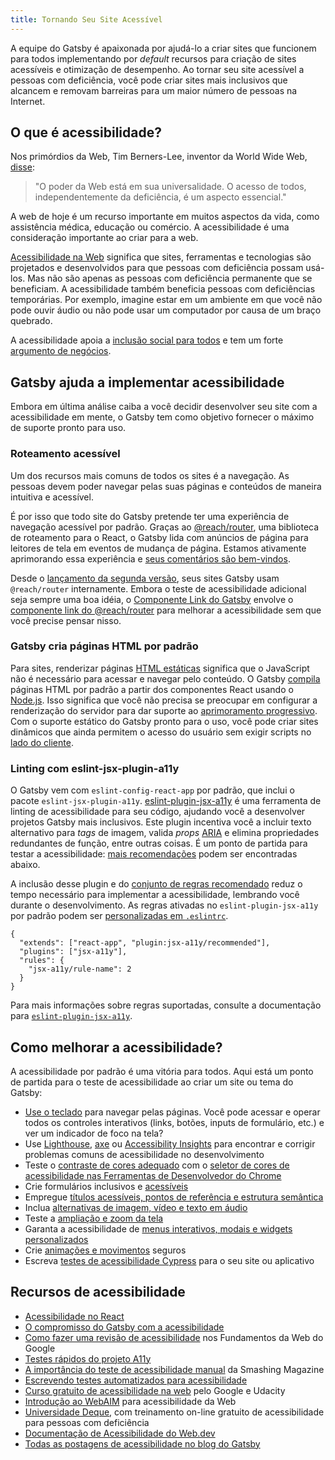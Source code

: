 ```yaml
---
title: Tornando Seu Site Acessível
---
```


A equipe do Gatsby é apaixonada por ajudá-lo a criar sites que funcionem para todos implementando por _default_ recursos para criação de sites acessíveis e otimização de desempenho. Ao tornar seu site acessível a pessoas com deficiência, você pode criar sites mais inclusivos que alcancem e removam barreiras para um maior número de pessoas na Internet.

## O que é acessibilidade?

Nos primórdios da Web, Tim Berners-Lee, inventor da World Wide Web, [disse](https://www.w3.org/Press/IPO-announce):

> "O poder da Web está em sua universalidade.
> O acesso de todos, independentemente da deficiência, é um aspecto essencial."

A web de hoje é um recurso importante em muitos aspectos da vida, como assistência médica, educação ou comércio. A acessibilidade é uma consideração importante ao criar para a web.

[Acessibilidade na Web](https://www.w3.org/WAI/fundamentals/accessibility-intro/#what) significa que sites, ferramentas e tecnologias são projetados e desenvolvidos para que pessoas com deficiência possam usá-los. Mas não são apenas as pessoas com deficiência permanente que se beneficiam. A acessibilidade também beneficia pessoas com deficiências temporárias. Por exemplo, imagine estar em um ambiente em que você não pode ouvir áudio ou não pode usar um computador por causa de um braço quebrado.

A acessibilidade apoia a [inclusão social para todos](https://www.w3.org/standards/webdesign/accessibility#case) e tem um forte [argumento de negócios](https://www.w3.org/WAI/business-case/).

## Gatsby ajuda a implementar acessibilidade

Embora em última análise caiba a você decidir desenvolver seu site com a acessibilidade em mente, o Gatsby tem como objetivo fornecer o máximo de suporte pronto para uso.

### Roteamento acessível

Um dos recursos mais comuns de todos os sites é a navegação. As pessoas devem poder navegar pelas suas páginas e conteúdos de maneira intuitiva e acessível.

É por isso que todo site do Gatsby pretende ter uma experiência de navegação acessível por padrão. Graças ao [@reach/router](https://reach.tech/router), uma biblioteca de roteamento para o React, o Gatsby lida com anúncios de página para leitores de tela em eventos de mudança de página. Estamos ativamente aprimorando essa experiência e [seus comentários são bem-vindos](/accessibility-statement/).

Desde o [lançamento da segunda versão](/blog/2018-09-17-gatsby-v2/), seus sites Gatsby usam `@reach/router` internamente. Embora o teste de acessibilidade adicional seja sempre uma boa idéia, o [Componente Link do Gatsby](/docs/gatsby-link/) envolve o [componente link do @reach/router](https://reach.tech/router/api/Link) para melhorar a acessibilidade sem que você precise pensar nisso.

### Gatsby cria páginas HTML por padrão

Para sites, renderizar páginas [HTML estáticas](/docs/glossary#static) significa que o JavaScript não é necessário para acessar e navegar pelo conteúdo. O Gatsby [compila](/docs/glossary#compiler) páginas HTML por padrão a partir dos componentes React usando o [Node.js](/docs/glossary#nodejs). Isso significa que você não precisa se preocupar em configurar a renderização do servidor para dar suporte ao [aprimoramento progressivo](/docs/glossary#progressive-enhancement). Com o suporte estático do Gatsby pronto para o uso, você pode criar sites dinâmicos que ainda permitem o acesso do usuário sem exigir scripts no [lado do cliente](/docs/glossary#client-side).

### Linting com eslint-jsx-plugin-a11y

O Gatsby vem com `eslint-config-react-app` por padrão, que inclui o pacote `eslint-jsx-plugin-a11y`. [eslint-plugin-jsx-a11y](https://github.com/evcohen/eslint-plugin-jsx-a11y) é uma ferramenta de linting de acessibilidade para seu código, ajudando você a desenvolver projetos Gatsby mais inclusivos. Este plugin incentiva você a incluir texto alternativo para _tags_ de imagem, valida _props_ [ARIA](https://developer.mozilla.org/en-US/docs/Web/Accessibility/ARIA) e elimina propriedades redundantes de função, entre outras coisas. É um ponto de partida para testar a acessibilidade: [mais recomendações](#how-to-improve-accessibility) podem ser encontradas abaixo.

A inclusão desse plugin e do [conjunto de regras recomendado](https://github.com/facebook/create-react-app/tree/master/packages/eslint-config-react-app#accessibility-checks) reduz o tempo necessário para implementar a acessibilidade, lembrando você durante o desenvolvimento. As regras ativadas no `eslint-plugin-jsx-a11y` por padrão podem ser [personalizadas em `.eslintrc`](/docs/eslint/#configuring-eslint).

```json:title=.eslintrc
{
  "extends": ["react-app", "plugin:jsx-a11y/recommended"],
  "plugins": ["jsx-a11y"],
  "rules": {
    "jsx-a11y/rule-name": 2
  }
}
```

Para mais informações sobre regras suportadas, consulte a documentação para [`eslint-plugin-jsx-a11y`](https://github.com/evcohen/eslint-plugin-jsx-a11y).

## Como melhorar a acessibilidade?

A acessibilidade por padrão é uma vitória para todos. Aqui está um ponto de partida para o teste de acessibilidade ao criar um site ou tema do Gatsby:

- [Use o teclado](https://webaim.org/techniques/keyboard/) para navegar pelas páginas. Você pode acessar e operar todos os controles interativos (links, botões, inputs de formulário, etc.) e ver um indicador de foco na tela?
- Use [Lighthouse](https://developers.google.com/web/tools/lighthouse/), [axe](https://www.deque.com/axe/) ou [Accessibility Insights](https://accessibilityinsights.io/) para encontrar e corrigir problemas comuns de acessibilidade no desenvolvimento
- Teste o [contraste de cores adequado](https://dequeuniversity.com/tips/color-contrast) com o [seletor de cores de acessibilidade nas Ferramentas de Desenvolvedor do Chrome](https://developers.google.com/web/updates/2018/01/devtools#contrast)
- Crie formulários inclusivos e [acessíveis](/docs/building-a-contact-form#creating-an-accessible-form)
- Empregue [títulos acessíveis, pontos de referência e estrutura semântica](https://webaim.org/techniques/semanticstructure/)
- Inclua [alternativas de imagem, vídeo e texto em áudio](https://a11y-style-guide.com/style-guide/section-media.html)
- Teste a [ampliação e zoom da tela](https://axesslab.com/make-site-accessible-screen-magnifiers/)
- Garanta a acessibilidade de [menus interativos, modais e widgets personalizados](https://developer.mozilla.org/en-US/docs/Web/Accessibility/An_overview_of_accessible_web_applications_and_widgets)
- Crie [animações e movimentos](https://alistapart.com/article/designing-safer-web-animation-for-motion-sensitivity/) seguros
- Escreva [testes de acessibilidade Cypress](/docs/end-to-end-testing/#writing-tests) para o seu site ou aplicativo

## Recursos de acessibilidade

- [Acessibilidade no React](https://reactjs.org/docs/accessibility.html)
- [O compromisso do Gatsby com a acessibilidade](/blog/2019-04-18-gatsby-commitment-to-accessibility/)
- [Como fazer uma revisão de acessibilidade](https://developers.google.com/web/fundamentals/accessibility/how-to-review) nos Fundamentos da Web do Google
- [Testes rápidos do projeto A11y](https://a11yproject.com/#Quick-tests)
- [A importância do teste de acessibilidade manual](https://www.smashingmagazine.com/2018/09/importance-manual-accessibility-testing/) da Smashing Magazine
- [Escrevendo testes automatizados para acessibilidade](https://www.24a11y.com/2017/writing-automated-tests-accessibility/)
- [Curso gratuito de acessibilidade na web](https://www.udacity.com/course/web-accessibility--ud891) pelo Google e Udacity
- [Introdução ao WebAIM](https://webaim.org/intro/) para acessibilidade da Web
- [Universidade Deque](https://dequeuniversity.com), com treinamento on-line gratuito de acessibilidade para pessoas com deficiência
- [Documentação de Acessibilidade do Web.dev](https://web.dev/accessible)
- [Todas as postagens de acessibilidade no blog do Gatsby](/blog/tags/accessibility/)
